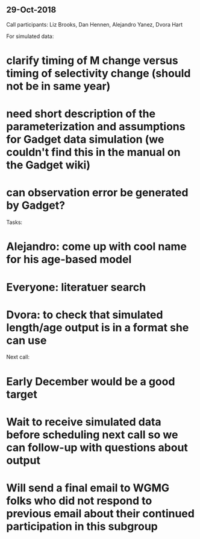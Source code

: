 ## 29-Oct-2018

Call participants: Liz Brooks, Dan Hennen, Alejandro Yanez, Dvora Hart

For simulated data:
  # clarify timing of M change versus timing of selectivity change (should not be in same year)
  # need short description of the parameterization and assumptions for Gadget data simulation (we couldn't find this in the manual on the Gadget wiki)
  # can observation error be generated by Gadget?
  
  
Tasks:
  # Alejandro: come up with cool name for his age-based model
  # Everyone: literatuer search
  # Dvora: to check that simulated length/age output is in a format she can use
  
  
Next call:
  # Early December would be a good target
  # Wait to receive simulated data before scheduling next call so we can follow-up with questions about output
  # Will send a final email to WGMG folks who did not respond to previous email about their continued participation in this subgroup
